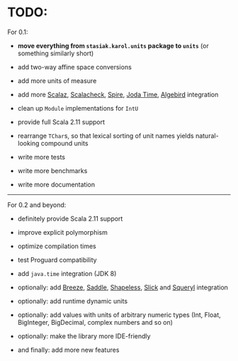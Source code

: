 TODO:
=====

For 0.1:

* **move everything from `stasiak.karol.units` package to `units`** (or something similarly short)

* add two-way affine space conversions

* add more units of measure

* add more [Scalaz](https://github.com/scalaz/scalaz), [Scalacheck](https://github.com/rickynils/scalacheck), [Spire](https://github.com/non/spire), [Joda Time](http://joda-time.sourceforge.net/), [Algebird](https://github.com/twitter/algebird) integration

* clean up `Module` implementations for `IntU`

* provide full Scala 2.11 support

* rearrange `TChar`s, so that lexical sorting of unit names yields natural-looking compound units

* write more tests

* write more benchmarks

* write more documentation

---

For 0.2 and beyond:

* definitely provide Scala 2.11 support

* improve explicit polymorphism

* optimize compilation times

* test Proguard compatibility

* add `java.time` integration (JDK 8)

* optionally: add [Breeze](https://github.com/dlwh/breeze), [Saddle](https://github.com/saddle/saddle), [Shapeless](https://github.com/milessabin/shapeless), [Slick](https://github.com/slick/slick) and [Squeryl](https://github.com/max-l/Squeryl) integration

* optionally: add runtime dynamic units

* optionally: add values with units of arbitrary numeric types (Int, Float, BigInteger, BigDecimal, complex numbers and so on)

* optionally: make the library more IDE-friendly

* and finally: add more new features

